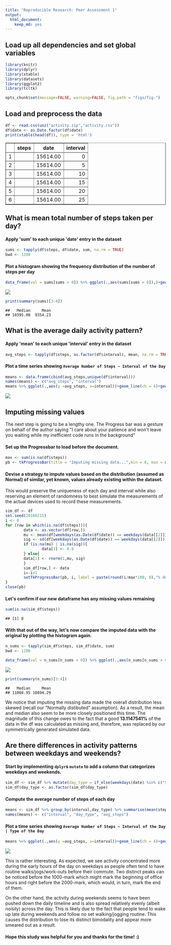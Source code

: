 ```yaml
---
title: "Reproducible Research: Peer Assessment 1"
output: 
  html_document:
    keep_md: yes
---
```

## Load up all dependencies and set global variables

```r
library(knitr)
library(dplyr)
library(xtable)
library(datasets)
library(ggplot2)
library(tcltk)

opts_chunk$set(message=FALSE, warning=FALSE, fig.path = "figs/fig-")
```

## Load and preprocess the data

```r
df <- read.csv(unz("activity.zip","activity.csv"))
df$date <- as.Date.factor(df$date)
print(xtable(head(df)), type = 'html')
```

<!-- html table generated in R 3.6.0 by xtable 1.8-4 package -->
<!-- Sun Jul 14 02:52:08 2019 -->
<table border=1>
<tr> <th>  </th> <th> steps </th> <th> date </th> <th> interval </th>  </tr>
  <tr> <td align="right"> 1 </td> <td align="right">  </td> <td align="right"> 15614.00 </td> <td align="right">   0 </td> </tr>
  <tr> <td align="right"> 2 </td> <td align="right">  </td> <td align="right"> 15614.00 </td> <td align="right">   5 </td> </tr>
  <tr> <td align="right"> 3 </td> <td align="right">  </td> <td align="right"> 15614.00 </td> <td align="right">  10 </td> </tr>
  <tr> <td align="right"> 4 </td> <td align="right">  </td> <td align="right"> 15614.00 </td> <td align="right">  15 </td> </tr>
  <tr> <td align="right"> 5 </td> <td align="right">  </td> <td align="right"> 15614.00 </td> <td align="right">  20 </td> </tr>
  <tr> <td align="right"> 6 </td> <td align="right">  </td> <td align="right"> 15614.00 </td> <td align="right">  25 </td> </tr>
   </table>

## What is mean total number of steps taken per day?
#### Apply 'sum' to each unique 'date' entry in the dataset

```r
sums <- tapply(df$steps, df$date, sum, na.rm = TRUE)
bwd <- 1200
```
#### Plot a histogram showing the frequency distribution of the number of steps per day

```r
data_frame(val = sums[sums > 0]) %>% ggplot(.,aes(sums[sums > 0]),)+geom_histogram(binwidth = bwd)+ geom_density(aes(y = bwd*..count..), linetype = "dashed")+xlab("Number of Steps per day")+geom_vline(xintercept = mean(sums), linetype = "dashed", col = "red")+geom_vline(xintercept = median(sums), linetype = "dashed", col = "blue")
```

![](figs/fig-plotsum-1.png)<!-- -->

```r
print(summary(sums)[3:4])
```

```
##   Median     Mean 
## 10395.00  9354.23
```
## What is the average daily activity pattern?
#### Apply 'mean' to each unique 'interval' entry in the dataset

```r
avg_steps <- tapply(df$steps, as.factor(df$interval), mean, na.rm = TRUE)
```
#### Plot a time series showing ```Average Number of Steps ~ Interval of the Day```

```r
means <- data.frame(cbind(avg_steps,unique(df$interval)))
names(means) <- c("avg_steps", "interval")
means %>% ggplot(.,aes(y =avg_steps, x=interval))+geom_line(ch = 4)+geom_smooth(col = "red", linetype = "dashed")+ylim(0,max(avg_steps))+ylab("Average No. of Steps")
```

![](figs/fig-tseries2-1.png)<!-- -->

## Imputing missing values
The next step is going to be a lengthy one. The Progress bar was a gesture on behalf of the author saying "I care about your patience and won't leave you waiting while my inefficient code runs in the background"

#### Set up the Progressbar to load before the document.

```r
max <- sum(is.na(df$steps))
pb <- tkProgressBar(title = "Imputing missing data...",min = 0, max = max)
```

#### Devise a strategy to impute values based on the distribution (assumed as Normal) of similar, yet known, values already existing within the dataset. 
This would preserve the uniqueness of each day and interval while also reserving an element of randomness to best simulate the measurements of the actual devices used to record these measurements.

```r
sim_df <- df
set.seed(20160215)
i <- 0
for (row in which(is.na(df$steps))){
        data <- as.vector(df[row,])
        mu <- mean(df[weekdays(as.Date(df$date)) == weekdays(data[[2]]) & df$interval == data[[3]],1], na.rm = TRUE)
        sig <- sd(df[weekdays(as.Date(df$date)) == weekdays(data[[2]]) & df$interval == data[[3]],1], na.rm = TRUE)
        if (is.na(mu) | is.na(sig)){
                data[1] <- 0.0
        } else{
        data[1] <- rnorm(1,mu, sig)
        }
        sim_df[row,] <- data
        i<-i+1
        setTkProgressBar(pb, i, label = paste(round(i/max*100, 0),"% done"))
}
close(pb)
```

#### Let's confirm if our new dataframe has any missing values remaining

```r
sum(is.na(sim_df$steps))
```

```
## [1] 0
```

#### With that out of the way, let's now compare the imputed data with the original by plotting the histogram again.

```r
n_sums <- tapply(sim_df$steps, sim_df$date, sum)
bwd <- 1200

data_frame(val = n_sums[n_sums > 0]) %>% ggplot(.,aes(n_sums[n_sums > 0]),)+geom_histogram(binwidth = bwd)+ geom_density(aes(y = bwd*..count..), linetype = "dashed")+xlab("Number of Steps per day")+geom_vline(xintercept = mean(n_sums), linetype = "dashed", col = "red")+geom_vline(xintercept = median(n_sums), linetype = "dashed", col = "blue")
```

![](figs/fig-compare-1.png)<!-- -->

```r
print(summary(n_sums)[3:4])
```

```
##   Median     Mean 
## 11068.95 10894.29
```



We notice that imputing the missing data made the overall distribution less skewed (recall our "Normally distibuted" assumption). As a result, the mean and median also seem to be more closely positioned this time. The magnitude of this change owes to the fact that a good **13.1147541%** of the data in the df was calculated as missing and, therefore, was replaced by our symmetrically generated simulated data.

## Are there differences in activity patterns between weekdays and weekends?
#### Start by implementing `dplyr`s `mutate` to add a column that categorizes weekdays and weekends. 

```r
sim_df <- sim_df %>% mutate(day_type = if_else(weekdays(date) %in% c("Saturday", "Sunday"), "Weekend", "Weekday"))
sim_df$day_type <- as.factor(sim_df$day_type)
```
#### Compute the average number of steps of each day

```r
means <- sim_df %>% group_by(interval,day_type) %>% summarise(mean(steps))
names(means) <- c("interval", "day_type", "avg_steps")
```
#### Plot a time series showing ```Average Number of Steps ~ Interval of the Day | Type of the Day```

```r
means %>% ggplot(.,aes(y =avg_steps, x=interval))+geom_line(ch = 4)+geom_smooth(col = "red", linetype = "dashed")+facet_grid(.~day_type)+ylab("Average No. of Steps")
```

![](figs/fig-tseries-1.png)<!-- -->

This is rather interesting. As expected, we see activity concentrated more during the early hours of the day on weekdays as people often tend to have routine walks/jogs/work-outs before their commute. Two distinct peaks can be noticed before the 1000-mark which might mark the beginning of office hours and right before the 2000-mark, which would, in turn, mark the end of them.

On the other hand, the activity during weekends seems to have been pushed down the daily timeline and is also spread relatively evenly (albeit noisily) across the day. This is likely due to the fact that people tend to wake up late during weekends and follow no set walking/jogging routine. This causes the distribution to lose its distinct bimodality and appear more smeared out as a result.

#### Hope this study was helpful for you and thanks for the time! :)
